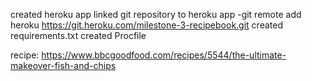 created heroku app
linked git repository to heroku app -git remote add heroku https://git.heroku.com/milestone-3-recipebook.git
created requirements.txt
created Procfile


recipe:
https://www.bbcgoodfood.com/recipes/5544/the-ultimate-makeover-fish-and-chips